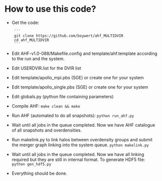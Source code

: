 How to use this code?
======================

- Get the code:

       ```
       git clone https://github.com/boywert/ahf_MULTIDVIR
       cd ahf_MULTIDVIR
       ```

- Edit AHF-v1.0-088/Makefile.config and template/ahf.template according to the run and the system.

- Edit USERDVIR.list for the DVIR list

- Edit template/apollo_mpi.pbs (SGE) or create one for your system

- Edit template/apollo_single.pbs (SGE) or create one for your system

- Edit globals.py (python file containing parameters) 

- Compile AHF:
  	  ```
  	  make clean && make
	  ```
	  
- Run AHF (automated to do all snapshots):
      	  ```
	  python run_ahf.py
	  ```
	  
- Wait until all jobs in the queue completed. Now we have AHF catalogue of all snapshots and overdensities.

- Run makelink.py to link halos between overdensity groups and submit the merger graph linking into the system queue.
      ```
      python makelink.py
      ```
- Wait until all jobs in the queue completed. Now we have all linking required but they are still in internal format. To generate HDF5 file:
       ```
       python gen_hdf5.py
       ```
- Everything should be done.



